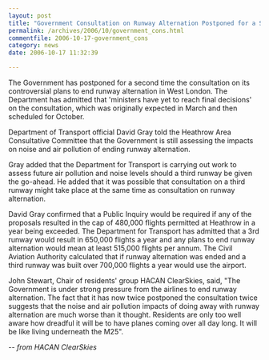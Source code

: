 ```yaml
---
layout: post
title: "Government Consultation on Runway Alternation Postponed for a Second Time"
permalink: /archives/2006/10/government_cons.html
commentfile: 2006-10-17-government_cons
category: news
date: 2006-10-17 11:32:39

---
```


The Government has postponed for a second time the consultation on its controversial plans to end runway alternation in West London. The Department has admitted that 'ministers have yet to reach final decisions' on the consultation, which was originally expected in March and then scheduled for October.

Department of Transport official David Gray told the Heathrow Area Consultative Committee that the Government is still assessing the impacts on noise and air pollution of ending runway alternation.

Gray added that the Department for Transport is carrying out work to assess future air pollution and noise levels should a third runway be given the go-ahead. He added that it was possible that consultation on a third runway might take place at the same time as consultation on runway alternation.

David Gray confirmed that a Public Inquiry would be required if any of the proposals resulted in the cap of 480,000 flights permitted at Heathrow in a year being exceeded. The Department for Transport has admitted that a 3rd runway would result in 650,000 flights a year and any plans to end runway alternation would mean at least 515,000 flights per annum. The Civil Aviation Authority calculated that if runway alternation was ended and a third runway was built over 700,000 flights a year would use the airport.

John Stewart, Chair of residents' group HACAN ClearSkies, said, "The Government is under strong pressure from the airlines to end runway alternation. The fact that it has now twice postponed the consultation twice suggests that the noise and air pollution impacts of doing away with runway alternation are much worse than it thought. Residents are only too well aware how dreadful it will be to have planes coming over all day long. It will be like living underneath the M25".

-- *from HACAN ClearSkies*
